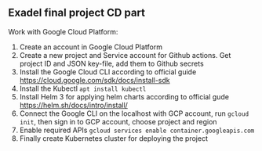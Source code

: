 ## Exadel final project CD part

Work with Google Cloud Platform:
1. Create an account in Google Cloud Platform
2. Create a new project and Service account for Github actions. Get project ID and JSON key-file, add them to Github secrets
3. Install the Google Cloud CLI according to official guide https://cloud.google.com/sdk/docs/install-sdk
4. Install the Kubectl `apt install kubectl`
5. Install Helm 3 for applying helm charts according to official gude https://helm.sh/docs/intro/install/
6. Connect the Google CLI on the localhost with GCP account, run `gcloud init`, then sign in to GCP account, choose project and region
7. Enable required APIs `gcloud services enable container.googleapis.com`
8. Finally create Kubernetes cluster for deploying the project
